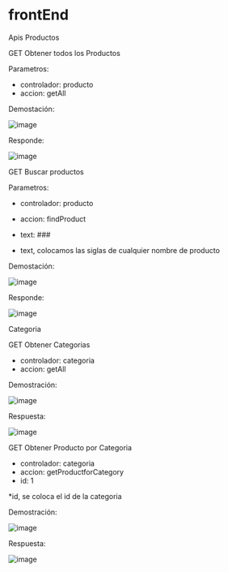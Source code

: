 # frontEnd

Apis
Productos

GET Obtener todos los Productos

Parametros: 

* controlador: producto
* accion: getAll

Demostación: 

 ![image](https://user-images.githubusercontent.com/29291465/201018059-f5866ca6-061d-4c1f-a2bc-14a6633d6128.png)

Responde: 

![image](https://user-images.githubusercontent.com/29291465/201018521-c20967d7-ff46-46dc-8222-d7795d4cfe58.png)


GET Buscar productos

Parametros:
* controlador: producto
* accion: findProduct
* text: ###

* text, colocamos las siglas de cualquier nombre de producto

Demostación: 

![image](https://user-images.githubusercontent.com/29291465/201018373-e21cccfe-3259-4529-8189-74e0b91717ed.png)

Responde:

![image](https://user-images.githubusercontent.com/29291465/201018442-1e678134-f077-48fc-b1b8-187f2792da6e.png)

Categoria

GET Obtener Categorias
* controlador: categoria
* accion: getAll

Demostración:

![image](https://user-images.githubusercontent.com/29291465/201018916-d94384b4-83c0-402c-a565-59baa57c0cad.png)

Respuesta:

![image](https://user-images.githubusercontent.com/29291465/201018982-eb261686-5f3b-43f0-aff8-13984a753b60.png)



GET Obtener Producto por Categoria
* controlador: categoria
* accion: getProductforCategory
* id: 1

*id, se coloca el id de la categoria

Demostración:

![image](https://user-images.githubusercontent.com/29291465/201019282-f1094d59-c5a7-4587-856f-fd783378e9da.png)

Respuesta:

![image](https://user-images.githubusercontent.com/29291465/201019374-f9c6ac16-4702-48c4-a198-283fc0818463.png)




